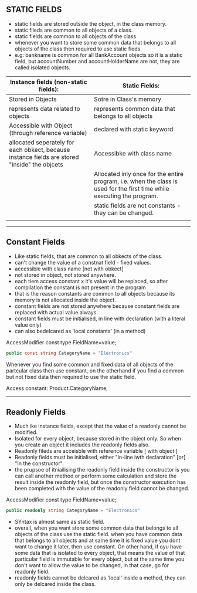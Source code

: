 ## STATIC FIELDS

- static fields are stored outside the object, in the class memory. 
- static fileds are common to all objects of a class.
- static fields are common to all objects of the class
- whenever you want to store some common data that belongs to all objects of the class then required to use static fieds. 
- e.g: bankname is common for all BankAccount objects so it is a static field, but accountNumber and accountHolderName are not, they are called isolated objects.


|     Instance fields (non-static fields):                                                                     |     Static Fields:                                                                                                                     |
|--------------------------------------------------------------------------------------------------------------|----------------------------------------------------------------------------------------------------------------------------------------|
|     Stored in Objects                                                                                        |     Sotre in Class's memory                                                                                                            |
|     represents data related to objects                                                                       |     represents common data that belongs to all   objects                                                                               |
|     Accessible with Object (through reference   variable)                                                    |     declared with static keyword                                                                                                       |
|     allocated seperately for each obkect,   because instance fields are stored "inside" the objcets          |     Accessibke with class name                                                                                                         |
|                                                                                                              |     Allocated inly once for the entire program,   i.e. when the class is used for the first time while executing the program.          |
|                                                                                                              |     static fields are not constants - they can   be changed.                                                                           |
|                                                                                                              |                                                                                                                                        |

---
## Constant Fields

- Like static fields, that are common to all obkects of the class.
- can't change the value of a constnat field - fixed values.
- accessible with class name [not with obkect]
- not stored in object, not stored anywhere. 
- each tiem access constant x it's value will be replaced, so after compilation the constant is not present in the program
- that is the reason constants are common to all objects because its memory is not allocated inside the object. 
- constant fields are not stored anywhere because constant fields are replaced with actual value always. 
- constant fields must be initialised, in line with declaration (with a literal value only)
- can also bedelcared as 'local constants' (in a method)

AccessModifier const type FieldName=value;

```csharp
public const string CategoryName = "Electronics"
```

Whenever you find some common and fixed data of all objects of the partcular class then use constant, on the otherhand if you find a common but not fixed data then required to use the static field. 

Access constant: Product.CategoryName;

---
## Readonly Fields

- Much ike instance fields, except that the value of a readonly cannot be modified. 
- Isolated for every object, because stored in the object only. So when you create an object it includes the readonly fields also. 
- Readonly fileds are acceisble with reference variable [ with object ]
- Readonly fields must be initialised, either "in-line iwth declaration" [or] "In the constructor".
- the prupsoe of itniailising the readonly field inside the constructor is you can call another method or perform some calculation and store the result inside the readonly field, but once the constructor execution has been completed with the value of the readonly field cannot be changed. 

AccessModifier const type FieldName=value;

```csharp
public readonly string CategoryName = "Electronics"
```

- SYntax is almost same as static field.
- overall, when you want store some common data that belongs to all objects of the class use the static field. when you have common data that belongs to all objects and at same time it is fixed value you dont want to change it later, then use constant. On other hand, if oyu have some data that is isolated to every object, that means the value of that particular field is immutable for every object, but at the same time you don't want to allow the value to be changed, in that case, go for readonly field. 
- readonly fields cannot be delcared as 'local' inside a method, they can only be delcared inside the class. 

